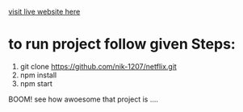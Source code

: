 <a href="https://nik-1207-netflix.netlify.app/"> visit live website here</a>


# to run project follow given Steps:
1. git clone https://github.com/nik-1207/netflix.git
2. npm install
3. npm start

BOOM! see how awoesome that project is ....
